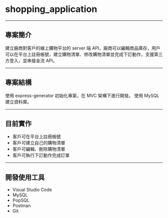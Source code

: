 # shopping_application

---

## 專案簡介

建立廠商對客戶的線上購物平台的 server 端 API，廠商可以編輯商品庫存，用戶可以在平台上註冊帳號，建立購物清單、修改購物清單並完成下訂動作，支援第三方登入，並串接金流 API。

---

## 專案結構

使用 express-generator 初始化專案，在 MVC 架構下進行開發。
使用 MySQL 建立資料庫。

---

## 目前實作

- 客戶可在平台上註冊帳號
- 客戶可建立自己的購物清單
- 客戶可編輯、刪除購物清單
- 客戶可執行下訂動作完成訂單

---

## 開發使用工具

- Visual Studio Code
- MySQL
- PopSQL
- Postman
- Git

